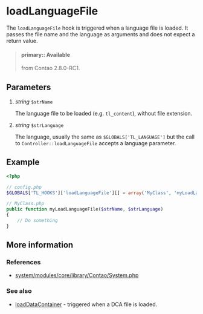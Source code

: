 # loadLanguageFile

The `loadLanguageFile` hook is triggered when a language file is loaded. It
passes the file name and the language as arguments and does not expect a
return value.

> #### primary:: Available   
> from Contao 2.8.0-RC1.


## Parameters

1. *string* `$strName`

    The language file to be loaded (e.g. `tl_content`), without file extension.

2. *string* `$strLanguage`

    The language, usually the same as `$GLOBALS['TL_LANGUAGE']` but the call to
    `Controller::loadLanguageFile` accepts a language parameter.


## Example

```php
<?php

// config.php
$GLOBALS['TL_HOOKS']['loadLanguageFile'][] = array('MyClass', 'myLoadLanguageFile');

// MyClass.php
public function myLoadLanguageFile($strName, $strLanguage)
{
    // Do something
}
```


## More information


### References

- [system/modules/core/library/Contao/System.php](https://github.com/contao/core/blob/3.5.0/system/modules/core/library/Contao/System.php#L336-L342)


### See also

- [loadDataContainer](loadDataContainer.md) - triggered when a DCA file is loaded.
